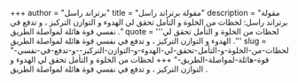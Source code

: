 +++
author = "برتراند راسل"
title = "مقولة برتراند راسل"
description = "مقولة برتراند راسل: لحظات من الخلوة و التأمل تحقق لي الهدوء و التوازن التركيز ، و تدفع في نفسي قوة هائلة لمواصلة الطريق ."
quote = '''لحظات من الخلوة و التأمل تحقق لي الهدوء و التوازن التركيز ، و تدفع في نفسي قوة هائلة لمواصلة الطريق .''' 
slug = "لحظات-من-الخلوة-و-التأمل-تحقق-لي-الهدوء-و-التوازن-التركيز--و-تدفع-في-نفسي-قوة-هائلة-لمواصلة-الطريق-"
+++
لحظات من الخلوة و التأمل تحقق لي الهدوء و التوازن التركيز ، و تدفع في نفسي قوة هائلة لمواصلة الطريق .
